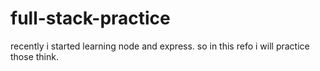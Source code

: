 # full-stack-practice
recently i started learning node and express. so in this refo i will practice those think.

